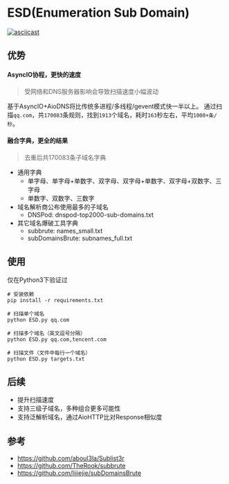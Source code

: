 # ESD(Enumeration Sub Domain)
[![asciicast](https://asciinema.org/a/15WhUe40eEhSbwAXZdf2RQdq9.png)](https://asciinema.org/a/15WhUe40eEhSbwAXZdf2RQdq9)

## 优势
#### AsyncIO协程，更快的速度
> 受网络和DNS服务器影响会导致扫描速度小幅波动

基于AsyncIO+AioDNS将比传统多进程/多线程/gevent模式快一半以上。
通过扫描`qq.com`，共`170083`条规则，找到`1913`个域名，耗时`163`秒左右，平均`1000+条/秒`。

#### 融合字典，更全的结果
> 去重后共170083条子域名字典

- 通用字典
    - 单字母、单字母+单数字、双字母、双字母+单数字、双字母+双数字、三字母
    - 单数字、双数字、三数字
- 域名解析商公布使用最多的子域名
    - DNSPod: dnspod-top2000-sub-domains.txt
- 其它域名爆破工具字典
    - subbrute: names_small.txt
    - subDomainsBrute: subnames_full.txt

## 使用
仅在Python3下验证过
```
# 安装依赖
pip install -r requirements.txt

# 扫描单个域名
python ESD.py qq.com

# 扫描多个域名（英文逗号分隔）
python ESD.py qq.com,tencent.com

# 扫描文件（文件中每行一个域名）
python ESD.py targets.txt
```

## 后续
- 提升扫描速度
- 支持三级子域名，多种组合更多可能性
- 支持泛解析域名，通过AioHTTP比对Response相似度

## 参考
- https://github.com/aboul3la/Sublist3r
- https://github.com/TheRook/subbrute
- https://github.com/lijiejie/subDomainsBrute
